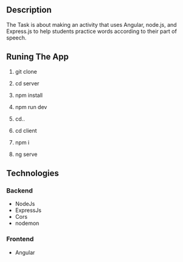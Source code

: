 
## Description

The Task is about making an activity that uses Angular, node.js, and Express.js to help students practice words according to their part of speech.

## Runing The App

1. git clone

2. cd server

3. npm install

4. npm run dev

5. cd..

6. cd client

7. npm i

8. ng serve


## Technologies 

### Backend

- NodeJs
- ExpressJs
- Cors
- nodemon

### Frontend
- Angular

